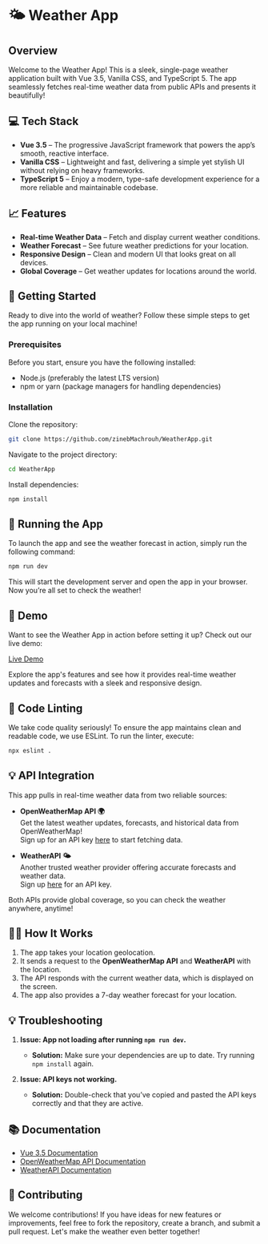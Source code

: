 # 🌤️ Weather App 

## Overview

Welcome to the Weather App! This is a sleek, single-page weather application built with Vue 3.5, Vanilla CSS, and TypeScript 5. The app seamlessly fetches real-time weather data from public APIs and presents it beautifully!

## 💻 Tech Stack

- **Vue 3.5** – The progressive JavaScript framework that powers the app’s smooth, reactive interface.
- **Vanilla CSS** – Lightweight and fast, delivering a simple yet stylish UI without relying on heavy frameworks.
- **TypeScript 5** – Enjoy a modern, type-safe development experience for a more reliable and maintainable codebase.

## 📈 Features

- **Real-time Weather Data** – Fetch and display current weather conditions.
- **Weather Forecast** – See future weather predictions for your location.
- **Responsive Design** – Clean and modern UI that looks great on all devices.
- **Global Coverage** – Get weather updates for locations around the world.

## 🚀 Getting Started

Ready to dive into the world of weather? Follow these simple steps to get the app running on your local machine!

### Prerequisites

Before you start, ensure you have the following installed:

- Node.js (preferably the latest LTS version)
- npm or yarn (package managers for handling dependencies)

### Installation

Clone the repository:

```sh
git clone https://github.com/zinebMachrouh/WeatherApp.git
```

Navigate to the project directory:

```sh
cd WeatherApp
```

Install dependencies:

```sh
npm install
```

## 🚀 Running the App

To launch the app and see the weather forecast in action, simply run the following command:

```sh
npm run dev
```

This will start the development server and open the app in your browser. Now you’re all set to check the weather!

## 🎥 Demo

Want to see the Weather App in action before setting it up? Check out our live demo:

[Live Demo](https://zinebmachrouh.github.io/WeatherApp/)

Explore the app's features and see how it provides real-time weather updates and forecasts with a sleek and responsive design.

## 🧹 Code Linting

We take code quality seriously! To ensure the app maintains clean and readable code, we use ESLint. To run the linter, execute:

```sh
npx eslint .
```

## 💡 API Integration

This app pulls in real-time weather data from two reliable sources:

- **OpenWeatherMap API 🌍**  
    Get the latest weather updates, forecasts, and historical data from OpenWeatherMap!  
    Sign up for an API key [here](https://openweathermap.org/api) to start fetching data.

- **WeatherAPI 🌤️**  
    Another trusted weather provider offering accurate forecasts and weather data.  
    Sign up [here](https://www.weatherapi.com/) for an API key.

Both APIs provide global coverage, so you can check the weather anywhere, anytime!

## 🧑‍💻 How It Works

1. The app takes your location geolocation.
2. It sends a request to the **OpenWeatherMap API** and **WeatherAPI** with the location.
3. The API responds with the current weather data, which is displayed on the screen.
4. The app also provides a 7-day weather forecast for your location.

## 💡 Troubleshooting

1. **Issue: App not loading after running `npm run dev`.**
     - **Solution:** Make sure your dependencies are up to date. Try running `npm install` again.

2. **Issue: API keys not working.**
     - **Solution:** Double-check that you’ve copied and pasted the API keys correctly and that they are active.

## 📚 Documentation

- [Vue 3.5 Documentation](https://v3.vuejs.org/)
- [OpenWeatherMap API Documentation](https://openweathermap.org/api)
- [WeatherAPI Documentation](https://www.weatherapi.com/docs/)

## 🌟 Contributing

We welcome contributions! If you have ideas for new features or improvements, feel free to fork the repository, create a branch, and submit a pull request. Let's make the weather even better together!
